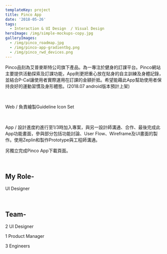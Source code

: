 ```yaml
---
templateKey: project
title: Pinco App
date: '2018-05-26'
tags:
  - Interaction & UI Design  / Visual Design
heroImage: /img/simple-mockups-copy.jpg
galleryImages:
  - /img/pinco_roadmap.jpg
  - /img/pinco-app-gradientbg.png
  - /img/pinco_rwd_devices.png
---
```

Pinco品刻為艾普麥斯特公司旗下產品。為一專注於健身的訂課平台。Pinco網站主要提供活動探索及訂課功能，App則更把重心放在貼身的自主訓練及身體記錄，並結合P-Cal讓使用者實際運用在訂課的金額折抵。希望能藉此App幫助使用者保持良好的運動習慣及身形體態。(2018.07 android版本預計上架)

<br/>

Web / 負責繪製Guideline Icon Set

<br/>

App / 設計進度約進行至1/3時加入專案，與另一設計師溝通、合作、最後完成此App功能畫面，參與部分包括功能討論、User Flow、Wireframe及UI畫面的製作。使用Zeplin和製作Prototype與工程師溝通。
<br/>

另獨立完成Pinco App下載頁面。

<br/>

## My Role-

UI Designer

<br/>

## Team-

2 UI Designer

1 Product Manager

3 Engineers
